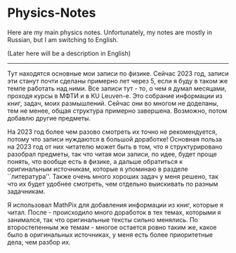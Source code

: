 ﻿# Physics-Notes




Here are my main physics notes.
Unfortunately, my notes are mostly in Russian, but I am switching to English.





(Later here will be a description in English)








------------------------------------------------------------------------------------------------------------




Тут находятся основные мои записи по физике.
Сейчас 2023 год, записи эти станут почти сделаны примерно лет через 5, если я буду в таком же темпе работать над ними.
Все записи тут - то, о чем я думал месяцами, проходя курсы в МФТИ и в KU Leuven-е.
Это собрание информации из книг, задач, моих размышлений.
Сейчас они во многом не доделаны, тем не менее, общая структура примерно завершена.
Возможно, потом добавлю другие предметы.



На 2023 год более чем разово смотреть их точно не рекомендуется, потому что записи нуждаются в большой доработке!
Основная польза на 2023 год от них читателю может быть в том, что я структурировано разобрал предметы, так что читая мои записи, по идее, 
будет проще понять, что вообще есть в физике, а дальше обратиться к оригинальным источникам, которые я упоминаю в разделе ``литература''.
Также очень много хороших задач у меня решено, так что их будет удобнее смотреть, чем отдельно выискивать по разным задачникам.



Я использовал MathPix для добавления информации из книг, которые я читал. 
После - происходило много доработок в тех темах, которыми я занимался, так что оригинальные тексты сильно менялись. 
По второстепенным же темам - многое остается ровно таким же, какое было в оригинальных источниках, у меня есть более приоритетные дела, чем разбор их.




